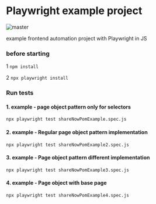# Playwright example project
![master](https://github.com/Jose-Luis-Nunez/playwright-example/actions/workflows/run_tests.yml/badge.svg?branch=master)

example frontend automation project with Playwright in JS
### before starting
1 `npm install`

2 `npx playwright install `
### Run tests
#### 1. example - page object pattern only for selectors
`npx playwright test shareNowPomExample.spec.js`

#### 2. example - Regular page object pattern implementation
`npx playwright test shareNowPomExample2.spec.js`

#### 3. example - Page object pattern different implementation
`npx playwright test shareNowPomExample3.spec.js`

#### 4. example - Page object with base page
`npx playwright test shareNowPomExample4.spec.js`
